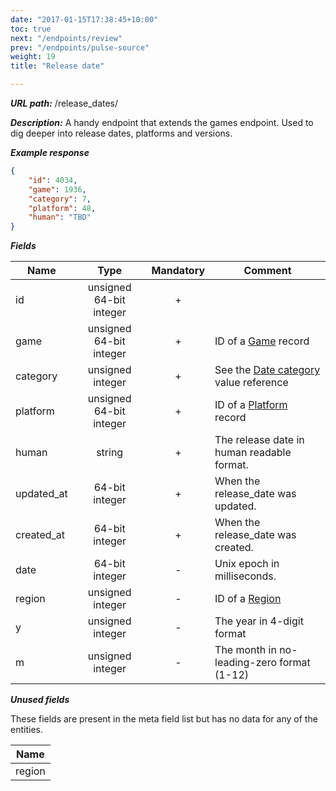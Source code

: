 ```yaml
---
date: "2017-01-15T17:38:45+10:00"
toc: true
next: "/endpoints/review"
prev: "/endpoints/pulse-source"
weight: 19
title: "Release date"

---
```


***URL path:*** /release_dates/

***Description:*** A handy endpoint that extends the games endpoint. Used to dig deeper into release dates, platforms and versions.

***Example response***

```json
{
    "id": 4034,
    "game": 1936,
    "category": 7,
    "platform": 48,
    "human": "TBD"
}
```

***Fields***

| Name     | Type                    | Mandatory | Comment |
| -------- |:-----------------------:|:---------:| ------- |
| id       | unsigned 64-bit integer |     +     ||
| game     | unsigned 64-bit integer |     +     | ID of a [Game](../game) record |
| category | unsigned integer        |     +     | See the [Date category](../../enum-fields/date-category) value reference |
| platform | unsigned 64-bit integer |     +     | ID of a [Platform](../platform) record |
| human    | string                  |     +     | The release date in human readable format. |
| updated_at | 64-bit integer        |     +     | When the release_date was updated. |
| created_at | 64-bit integer        |     +     | When the release_date was created. |
| date     | 64-bit integer          |     -     | Unix epoch in milliseconds. |
| region   | unsigned integer        |     -     | ID of a [Region](../../enum-fields/region) |
| y        | unsigned integer        |     -     | The year in 4-digit format |
| m        | unsigned integer        |     -     | The month in no-leading-zero format (1-12) |

***Unused fields***

These fields are present in the meta field list but has no data for any of the entities.

| Name |
| ---- |
| region |
